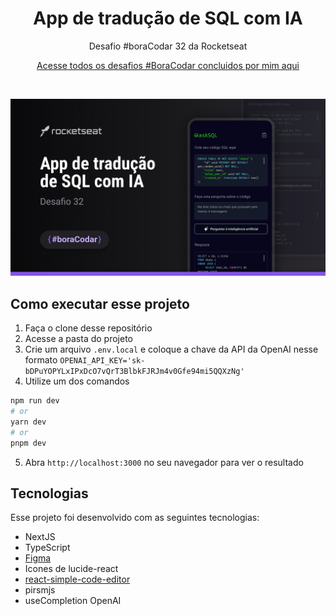 <h1 align="center">App de tradução de SQL com IA</h1>

<p align="center">Desafio #boraCodar 32 da Rocketseat</p>

<p align="center">
    <a href="https://lucasregisdemoraes.github.io/boracodar">Acesse todos os desafios #BoraCodar concluidos por mim aqui</a>
</p>

<br>

<p align="center">
    <img src="./preview.jpg">
</p>

## Como executar esse projeto

1. Faça o clone desse repositório
2. Acesse a pasta do projeto
3. Crie um arquivo `.env.local` e coloque a chave da API da OpenAI nesse formato `OPENAI_API_KEY='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'`
4. Utilize um dos comandos 
```bash
npm run dev
# or
yarn dev
# or
pnpm dev
```
5. Abra `http://localhost:3000` no seu navegador para ver o resultado

## Tecnologias

Esse projeto foi desenvolvido com as seguintes tecnologias:

- NextJS
- TypeScript
- [Figma](https://www.figma.com)
- Icones de lucide-react
- [react-simple-code-editor](https://github.com/react-simple-code-editor/react-simple-code-editor)
- pirsmjs
- useCompletion OpenAI
